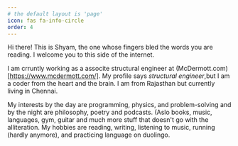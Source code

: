 ```yaml
---
# the default layout is 'page'
icon: fas fa-info-circle
order: 4
---
```


Hi there! This is Shyam, the one whose fingers bled the words you are reading. I welcome you to this side of the internet. 

I am crruntly working as a associte structural engineer at (McDermott.com)[https://www.mcdermott.com/]. My profile says _structural engineer_,but I am a coder from the heart and the brain. I am from Rajasthan but currently living in Chennai. 

My interests by the day are programming, physics, and problem-solving and by the night are philosophy, poetry and podcasts. (Aslo books, music, languages, gym, guitar and much more stuff that doesn't go with the alliteration. My hobbies are reading, writing, listening to music, running (hardly anymore), and practicing language on duolingo.


